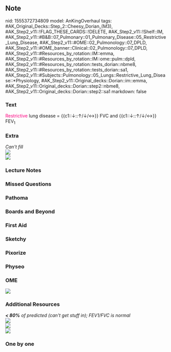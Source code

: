 ## Note
nid: 1555372734809
model: AnKingOverhaul
tags: #AK_Original_Decks::Step_2::Cheesy_Dorian_(M3), #AK_Step2_v11::!FLAG_THESE_CARDS::!DELETE, #AK_Step2_v11::!Shelf::IM, #AK_Step2_v11::#B&B::07_Pulmonary::01_Pulmonary_Disease::05_Restrictive_Lung_Disease, #AK_Step2_v11::#OME::02_Pulmonology::07_DPLD, #AK_Step2_v11::#OME_banner::Clinical::02_Pulmonology::07_DPLD, #AK_Step2_v11::#Resources_by_rotation::IM::emma, #AK_Step2_v11::#Resources_by_rotation::IM::ome::pulm::dpld, #AK_Step2_v11::#Resources_by_rotation::tests_dorian::nbme8, #AK_Step2_v11::#Resources_by_rotation::tests_dorian::sa1, #AK_Step2_v11::#Subjects::Pulmonology::05_Lungs::Restrictive_Lung_Disease::*Physiology, #AK_Step2_v11::Original_decks::Dorian::im::emma, #AK_Step2_v11::Original_decks::Dorian::step2::nbme8, #AK_Step2_v11::Original_decks::Dorian::step2::sa1
markdown: false

### Text
<font color="#FC0280">Restrictive</font> lung disease =
{{c1::↓::↑/↓/↔}} FVC and {{c1::↓::↑/↓/↔}} FEV<sub>1</sub>

### Extra
<div>
  <i>Can't fill</i>
</div>
<div></div>
<div>
  <i><img src="paste-1862134610788353.jpg"></i>
</div>
<div><img src="paste-1853493136588801.jpg"></div>

### Lecture Notes


### Missed Questions


### Pathoma


### Boards and Beyond


### First Aid


### Sketchy


### Pixorize


### Physeo


### OME
<div class="ome-widget">
  <a href=
  "https://onlinemeded.org/spa/pulmonology/dpld/acquire?ref=anki"><img src="_OME_AnkiFlashcards_Lesson_2.png"></a>
</div>

### Additional Resources
<div>
  <i><b>< 80%</b> of predicted (can't get stuff in); FEV1/FVC is
  normal</i>
</div>
<div>
  <i><img src="paste-1862134610788353.jpg"></i>
</div>
<div>
  <i><img src="paste-519579373666305.jpg"></i>
</div>
<div>
  <i><img src="paste-5119725570883587.jpg"></i>
</div>

### One by one

